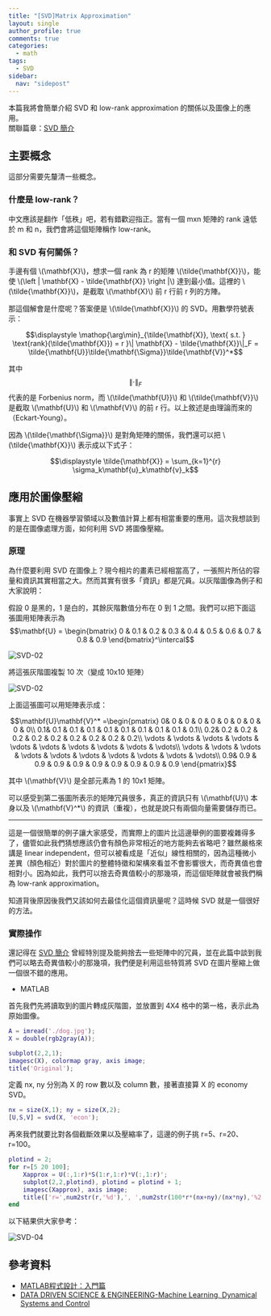 ```yaml
---
title: "[SVD]Matrix Approximation"
layout: single
author_profile: true
comments: true
categories:
  - math
tags:
  - SVD
sidebar:
  nav: "sidepost"
---
```

本篇我將會簡單介紹 SVD 和 low-rank approximation 的關係以及圖像上的應用。  
關聯篇章：[SVD 簡介](https://alexmav04.github.io/math/SVD-introduction/)

## 主要概念

這部分需要先釐清一些概念。

### 什麼是 low-rank？
中文應該是翻作「低秩」吧，若有錯歡迎指正。當有一個 mxn 矩陣的 rank 遠低於 m 和 n，我們會將這個矩陣稱作 low-rank。

### 和 SVD 有何關係？
手邊有個 \\(\mathbf{X}\\)，想求一個 rank 為 r 的矩陣 \\(\tilde{\mathbf{X}}\\)，能使 \\(\left \| \mathbf{X} - \tilde{\mathbf{X}} \right \|\\) 達到最小值。這裡的 \\(\tilde{\mathbf{X}}\\)，是截取 \\(\mathbf{X}\\) 前 r 行前 r 列的方陣。

那這個解會是什麼呢？答案便是 \\(\tilde{\mathbf{X}}\\) 的 SVD。用數學符號表示：

$$\displaystyle \mathop{\arg\min}_{\tilde{\mathbf{X}}, \text{ s.t. } \text{rank}(\tilde{\mathbf{X}}) = r }\| \mathbf{X} - \tilde{\mathbf{X}}\|_F = \tilde{\mathbf{U}}\tilde{\mathbf{\Sigma}}\tilde{\mathbf{V}}^*$$

其中 $$\left \| \cdot \right \|_F$$ 代表的是 Forbenius norm，而 \\(\tilde{\mathbf{U}}\\) 和 \\(\tilde{\mathbf{V}}\\) 是截取 \\(\mathbf{U}\\) 和 \\(\mathbf{V}\\) 的前 r 行。以上敘述是由理論而來的（Eckart-Young）。

因為 \\(\tilde{\mathbf{\Sigma}}\\) 是對角矩陣的關係，我們還可以把 \\(\tilde{\mathbf{X}}\\) 表示成以下式子：

$$\displaystyle \tilde{\mathbf{X}} = \sum_{k=1}^{r} \sigma_k\mathbf{u}_k\mathbf{v}_k$$


## 應用於圖像壓縮
事實上 SVD 在機器學習領域以及數值計算上都有相當重要的應用。這次我想談到的是在圖像處理方面，如何利用 SVD 將圖像壓縮。

### 原理
為什麼要利用 SVD 在圖像上？現今相片的畫素已經相當高了，一張照片所佔的容量和資訊其實相當之大。然而其實有很多「資訊」都是冗員。以灰階圖像為例子和大家說明：

假設 0 是黑的，1 是白的，其餘灰階數值分布在 0 到 1 之間。我們可以把下面這張圖用矩陣表示為
$$\mathbf{U} = \begin{bmatrix}
0 & 0.1 & 0.2 & 0.3 & 0.4 & 0.5 & 0.6 & 0.7 & 0.8 & 0.9
\end{bmatrix}^\intercal$$

![SVD-02](https://i.imgur.com/EDGdxQM.jpg)

將這張灰階圖複製 10 次（變成 10x10 矩陣）

![SVD-02](https://i.imgur.com/7rPspyV.jpg)

上面這張圖可以用矩陣表示成：

$$\mathbf{U}\mathbf{V}^* =\begin{pmatrix}
 0& 0 & 0 & 0 & 0 & 0 & 0 & 0 & 0 & 0\\ 
 0.1& 0.1 & 0.1 & 0.1 & 0.1 & 0.1 & 0.1 & 0.1 & 0.1 & 0.1\\ 
 0.2& 0.2 & 0.2 & 0.2 & 0.2 & 0.2 & 0.2 & 0.2 & 0.2 & 0.2\\ 
 \vdots & \vdots & \vdots & \vdots & \vdots & \vdots & \vdots & \vdots & \vdots & \vdots\\ 
 \vdots & \vdots & \vdots & \vdots & \vdots & \vdots & \vdots & \vdots & \vdots & \vdots\\ 
 0.9& 0.9 & 0.9 & 0.9 & 0.9 & 0.9 & 0.9 & 0.9 & 0.9 & 0.9
\end{pmatrix}$$

其中 \\(\mathbf{V}\\) 是全部元素為 1 的 10x1 矩陣。

可以感受到第二張圖所表示的矩陣冗員很多，真正的資訊只有 \\(\mathbf{U}\\) 本身以及 \\(\mathbf{V}^*\\) 的資訊（重複），也就是說只有兩個向量需要儲存而已。

---

這是一個很簡單的例子讓大家感受，而實際上的圖片比這邊舉例的圖要複雜得多了，儘管如此我們猜想應該仍會有顏色非常相近的地方能夠去省略吧？雖然嚴格來講是 linear independent，但可以被看成是「近似」線性相關的，因為這種微小差異（顏色相近）對於圖片的整體特徵和架構來看並不會影響很大，而奇異值也會相對小。因為如此，我們可以捨去奇異值較小的那幾項，而這個矩陣就會被我們稱為 low-rank approximation。

知道背後原因後我們又該如何去最佳化這個資訊量呢？這時候 SVD 就是一個很好的方法。

### 實際操作

還記得在 [SVD 簡介](https://hackmd.io/@alexmav04/BkM8iU4Jd) 曾經特別提及能夠捨去一些矩陣中的冗員，並在此篇中談到我們可以略去奇異值較小的那幾項，我們便是利用這些特質將 SVD 在圖片壓縮上做一個很不錯的應用。

* MATLAB

首先我們先將讀取到的圖片轉成灰階圖，並放置到 4X4 格中的第一格，表示此為原始圖像。
```matlab
A = imread('./dog.jpg');
X = double(rgb2gray(A)); 

subplot(2,2,1);
imagesc(X), colormap gray, axis image;
title('Original');
```
定義 nx, ny 分別為 X 的 row 數以及 column 數，接著直接算 X 的 economy SVD。
```matlab
nx = size(X,1); ny = size(X,2);
[U,S,V] = svd(X, 'econ');
```
再來我們就要比對各個截斷效果以及壓縮率了，這邊的例子挑 r=5、r=20、r=100。

```matlab
plotind = 2;
for r=[5 20 100];
    Xapprox = U(:,1:r)*S(1:r,1:r)*V(:,1:r)';
    subplot(2,2,plotind), plotind = plotind + 1;
    imagesc(Xapprox), axis image;
    title(['r=',num2str(r,'%d'),', ',num2str(100*r*(nx+ny)/(nx*ny),'%2.2f'),'% storage']);
end
```
以下結果供大家參考：

![SVD-04](https://i.imgur.com/yAJ470f.jpg)


## 參考資料
* [MATLAB程式設計：入門篇](http://mirlab.org/jang/books/matlabProgramming4beginner/)
* [DATA DRIVEN SCIENCE & ENGINEERING-Machine Learning, Dynamical Systems and Control](http://databookuw.com/)